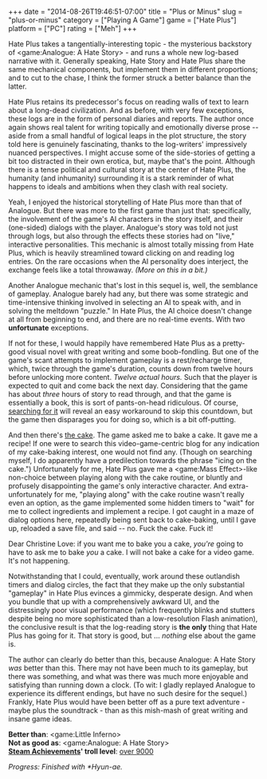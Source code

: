 +++
date = "2014-08-26T19:46:51-07:00"
title = "Plus or Minus"
slug = "plus-or-minus"
category = ["Playing A Game"]
game = ["Hate Plus"]
platform = ["PC"]
rating = ["Meh"]
+++

Hate Plus takes a tangentially-interesting topic - the mysterious backstory of <game:Analogue: A Hate Story> - and runs a whole new log-based narrative with it.  Generally speaking, Hate Story and Hate Plus share the same mechanical components, but implement them in different proportions; and to cut to the chase, I think the former struck a better balance than the latter.

Hate Plus retains its predecessor's focus on reading walls of text to learn about a long-dead civilization.  And as before, with very few exceptions, these logs are in the form of personal diaries and reports.  The author once again shows real talent for writing topically and emotionally diverse prose -- aside from a small handful of logical leaps in the plot structure, the story told here is genuinely fascinating, thanks to the log-writers' impressively nuanced perspectives.  I might accuse some of the side-stories of getting a bit too distracted in their own erotica, but, maybe that's the point.  Although there is a tense political and cultural story at the center of Hate Plus, the humanity (and inhumanity) surrounding it is a stark reminder of what happens to ideals and ambitions when they clash with real society.

Yeah, I enjoyed the historical storytelling of Hate Plus more than that of Analogue.  But there was more to the first game than just that: specifically, the involvement of the game's AI characters in the story itself, and their (one-sided) dialogs with the player.  Analogue's story was told not just through logs, but also through the effects these stories had on "live," interactive personalities.  This mechanic is almost totally missing from Hate Plus, which is heavily streamlined toward clicking on and reading log entries.  On the rare occasions when the AI personality does interject, the exchange feels like a total throwaway.  <i>(More on this in a bit.)</i>

Another Analogue mechanic that's lost in this sequel is, well, the semblance of gameplay.  Analogue barely had any, but there was some strategic and time-intensive thinking involved in selecting an AI to speak with, and in solving the meltdown "puzzle."  In Hate Plus, the AI choice doesn't change at all from beginning to end, and there are no real-time events.  With two <b>unfortunate</b> exceptions.

If not for these, I would happily have remembered Hate Plus as a pretty-good visual novel with great writing and some boob-fondling.  But one of the game's scant attempts to implement gameplay is a rest/recharge timer, which, twice through the game's duration, counts down from twelve hours before unlocking more content.  <i>Twelve actual hours.</i>  Such that the player is expected to quit and come back the next day.  Considering that the game has about <i>three</i> hours of story to read through, and that the game is essentially a book, this is sort of pants-on-head ridiculous.  Of course, <a href="http://steamcommunity.com/app/239700/discussions/0/38596748385325248/">searching for it</a> will reveal an easy workaround to skip this countdown, but the game then disparages you for doing so, which is a bit off-putting.

And then there's <a href="http://steamcommunity.com/app/239700/discussions/0/864976115664694407/">the cake</a>.  The game asked me to bake a cake.  It gave me a recipe!  If one were to search this video-game-centric blog for any indication of my cake-baking interest, one would not find any.  (Though on searching myself, I do apparently have a predilection towards the phrase "icing on the cake.")  Unfortunately for me, Hate Plus gave me a <game:Mass Effect>-like non-choice between playing along with the cake routine, or bluntly and profusely disappointing the game's only interactive character.  And extra-unfortunately for me, "playing along" with the cake routine wasn't really even an option, as the game implemented some hidden timers to "wait" for me to collect ingredients and implement a recipe.  I got caught in a maze of dialog options here, repeatedly being sent back to cake-baking, until I gave up, reloaded a save file, and said -- no.  Fuck the cake.  Fuck it!

Dear Christine Love: if you want me to bake you a cake, <i>you're</i> going to have to ask me to bake <i>you</i> a cake.  I will not bake a cake for a video game.  It's not happening.

Notwithstanding that I could, eventually, work around these outlandish timers and dialog circles, the fact that they make up the only substantial "gameplay" in Hate Plus evinces a gimmicky, desperate design.  And when you bundle that up with a comprehensively awkward UI, and the distressingly poor visual performance (which frequently blinks and stutters despite being no more sophisticated than a low-resolution Flash animation), the conclusive result is that the log-reading story is <b>the only</b> thing that Hate Plus has going for it.  That story is good, but ... <i>nothing</i> else about the game is.

The author can clearly do better than this, because Analogue: A Hate Story <i>was</i> better than this.  There may not have been much to its gameplay, but there was something, and what was there was much more enjoyable and satisfying than running down a clock.  (To wit: I gladly replayed Analogue to experience its different endings, but have no such desire for the sequel.)  Frankly, Hate Plus would have been better off as a pure text adventure - maybe plus the soundtrack - than as this mish-mash of great writing and insane game ideas.

<b>Better than</b>: <game:Little Inferno>  
<b>Not as good as</b>: <game:Analogue: A Hate Story>  
<b><a href="http://steamcommunity.com/stats/HatePlus/achievements">Steam Achievements</a>' troll level</b>: <a href="https://www.youtube.com/watch?v=SiMHTK15Pik">over 9000</a>

<i>Progress: Finished with *Hyun-ae.</i>
